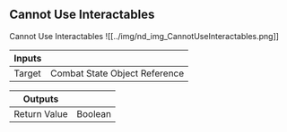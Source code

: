## Cannot Use Interactables
Cannot Use Interactables
![[../img/nd_img_CannotUseInteractables.png]]

|Inputs||
|--|--|
| Target | Combat State Object Reference |

|Outputs||
|--|--|
| Return Value | Boolean |
